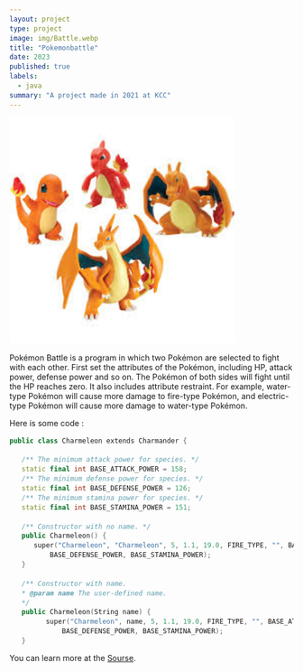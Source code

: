 ```yaml
---
layout: project
type: project
image: img/Battle.webp
title: "Pokemonbattle"
date: 2023
published: true
labels:
  - java
summary: "A project made in 2021 at KCC"
---
```



  <img width="400px" src="../img/peokemonbattle.jpeg" >


Pokémon Battle is a program in which two Pokémon are selected to fight with each other. First set the attributes of the Pokémon, including HP, attack power, defense power and so on. The Pokémon of both sides will fight until the HP reaches zero. It also includes attribute restraint. For example, water-type Pokémon will cause more damage to fire-type Pokémon, and electric-type Pokémon will cause more damage to water-type Pokémon.

Here is some code :

```cpp
public class Charmeleon extends Charmander {

   /** The minimum attack power for species. */
   static final int BASE_ATTACK_POWER = 158;
   /** The minimum defense power for species. */
   static final int BASE_DEFENSE_POWER = 126;
   /** The minimum stamina power for species. */
   static final int BASE_STAMINA_POWER = 151;
   
   /** Constructor with no name. */
   public Charmeleon() {
      super("Charmeleon", "Charmeleon", 5, 1.1, 19.0, FIRE_TYPE, "", BASE_ATTACK_POWER, 
          BASE_DEFENSE_POWER, BASE_STAMINA_POWER);   
   }
   
   /** Constructor with name.
   * @param name The user-defined name.
   */
   public Charmeleon(String name) {
         super("Charmeleon", name, 5, 1.1, 19.0, FIRE_TYPE, "", BASE_ATTACK_POWER, 
             BASE_DEFENSE_POWER, BASE_STAMINA_POWER);
   }
```

You can learn more at the [Sourse](https://github.com/jianlongchenn/jianlongchenn.github.io/blob/main/Charmeleon.java).
